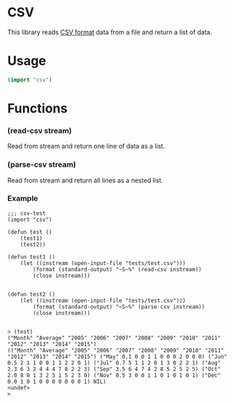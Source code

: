 # CSV

This library reads
[CSV format](https://tools.ietf.org/html/rfc4180)
data from a file and return a list of data.

# Usage 

```lisp
(import "csv")
```

# Functions

### (read-csv stream)
Read from stream and return one line of data as a list.

### (parse-csv stream)
Read from stream and return all lines as a nested list.

### Example

```
;;; csv-test
(import "csv")

(defun test ()
    (test1)
    (test2))
    
(defun test1 ()
    (let ((instream (open-input-file "tests/test.csv")))
        (format (standard-output) "~S~%" (read-csv instream))
        (close instream)))


(defun test2 ()
    (let ((instream (open-input-file "tests/test.csv")))
        (format (standard-output) "~S~%" (parse-csv instream))
        (close instream)))


> (test)
("Month" "Average" "2005" "2006" "2007" "2008" "2009" "2010" "2011" "2012" "2013" "2014" "2015")
(("Month" "Average" "2005" "2006" "2007" "2008" "2009" "2010" "2011" "2012" "2013" "2014" "2015") ("May" 0.1 0 0 1 1 0 0 0 2 0 0 0) ("Jun" 0.5 2 1 1 0 0 1 1 2 2 0 1) ("Jul" 0.7 5 1 1 2 0 1 3 0 2 2 1) ("Aug" 2.3 6 3 2 4 4 4 7 8 2 2 3) ("Sep" 3.5 6 4 7 4 2 8 5 2 5 2 5) ("Oct" 2.0 8 0 1 3 2 5 1 5 2 3 0) ("Nov" 0.5 3 0 0 1 1 0 1 0 1 0 1) ("Dec" 0.0 1 0 1 0 0 0 0 0 0 0 1) NIL)
<undef>
> 
```
